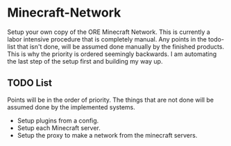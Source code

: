 # Minecraft-Network
Setup your own copy of the ORE Minecraft Network. This is currently a labor intensive procedure that is completely manual. Any points in the todo-list that isn't done, will be assumed done manually by the finished products. This is why the priority is ordered seemingly backwards. I am automating the last step of the setup first and building my way up.

## TODO List
Points will be in the order of priority. The things that are not done will be assumed done by the implemented systems.
+ Setup plugins from a config.
+ Setup each Minecraft server.
+ Setup the proxy to make a network from the minecraft servers.
